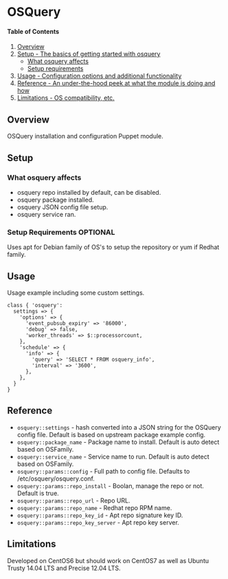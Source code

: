# OSQuery

#### Table of Contents

1. [Overview](#overview)
2. [Setup - The basics of getting started with osquery](#setup)
    * [What osquery affects](#what-osquery-affects)
    * [Setup requirements](#setup-requirements)
3. [Usage - Configuration options and additional functionality](#usage)
4. [Reference - An under-the-hood peek at what the module is doing and how](#reference)
5. [Limitations - OS compatibility, etc.](#limitations)

## Overview

OSQuery installation and configuration Puppet module.

## Setup

### What osquery affects

* osquery repo installed by default, can be disabled.
* osquery package installed.
* osquery JSON config file setup.
* osquery service ran.

### Setup Requirements **OPTIONAL**

Uses apt for Debian family of OS's to setup the repository or yum if Redhat family.

## Usage

Usage example including some custom settings.

~~~
class { 'osquery':
  settings => {
    'options' => {
      'event_pubsub_expiry' => '86000',
      'debug' => false,
      'worker_threads' => $::processorcount,
    },
    'schedule' => {
      'info' => {
        'query' => 'SELECT * FROM osquery_info',
        'interval' => '3600',
      },
    },
  }
}
~~~

## Reference

* `osquery::settings` - hash converted into a JSON string for the OSQuery config file. Default is based on upstream package example config.
* `osquery::package_name` - Package name to install. Default is auto detect based on OSFamily.
* `osquery::service_name` - Service name to run. Default is auto detect based on OSFamily.
* `osquery::params::config` - Full path to config file. Defaults to /etc/osquery/osquery.conf.
* `osquery::params::repo_install` - Boolan, manage the repo or not. Default is true.
* `osquery::params::repo_url` - Repo URL.
* `osquery::params::repo_name` - Redhat repo RPM name.
* `osquery::params::repo_key_id` - Apt repo signature key ID.
* `osquery::params::repo_key_server` - Apt repo key server.

## Limitations

Developed on CentOS6 but should work on CentOS7 as well as Ubuntu Trusty 14.04 LTS and Precise 12.04 LTS. 
